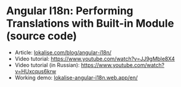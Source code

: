 # Angular I18n: Performing Translations with Built-in Module (source code)

* Article: [lokalise.com/blog/angular-i18n/](https://lokalise.com/blog/angular-i18n/)
* Video tutorial: https://www.youtube.com/watch?v=JJ9gMbIe8X4
* Video tutorial (in Russian): https://www.youtube.com/watch?v=HUxcqus6krw
* Working demo: [lokalise-angular-i18n.web.app/en/](https://lokalise-angular-i18n.web.app/en/)
